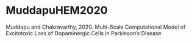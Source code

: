 # MuddapuHEM2020
 Muddapu and Chakravarthy, 2020. Multi-Scale  Computational Model of Excitotoxic Loss of Dopaminergic Cells  in Parkinson’s Disease
